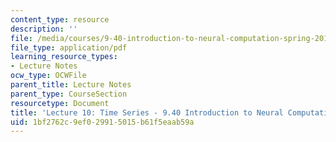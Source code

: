 ```yaml
---
content_type: resource
description: ''
file: /media/courses/9-40-introduction-to-neural-computation-spring-2018/1bf2762c9ef029915015b61f5eaab59a_MIT9_40S18_Lec10.pdf
file_type: application/pdf
learning_resource_types:
- Lecture Notes
ocw_type: OCWFile
parent_title: Lecture Notes
parent_type: CourseSection
resourcetype: Document
title: 'Lecture 10: Time Series - 9.40 Introduction to Neural Computation'
uid: 1bf2762c-9ef0-2991-5015-b61f5eaab59a
---
```

